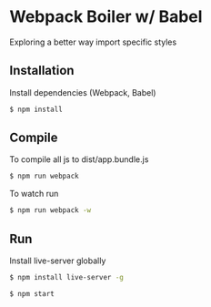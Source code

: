 # Webpack Boiler w/ Babel

Exploring a better way import specific styles 

## Installation

Install dependencies (Webpack, Babel)

```sh
$ npm install
```

## Compile

To compile all js to dist/app.bundle.js

```sh
$ npm run webpack
```
To watch run
```sh
$ npm run webpack -w
```

## Run
Install live-server globally
```sh
$ npm install live-server -g
```

```sh
$ npm start
```
